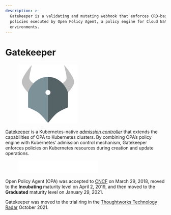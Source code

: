 ```yaml
---
description: >-
  Gatekeeper is a validating and mutating webhook that enforces CRD-based
  policies executed by Open Policy Agent, a policy engine for Cloud Native
  environments.
---
```


# Gatekeeper

<figure><img src="../../../.gitbook/assets/opa.png" alt="" width="188"><figcaption></figcaption></figure>

[Gatekeeper](https://open-policy-agent.github.io/gatekeeper/website/docs) is a Kubernetes-native [_admission controller_](https://kubernetes.io/docs/reference/access-authn-authz/admission-controllers/?ref=blog.sighup.io) that extends the capabilities of OPA to Kubernetes clusters. By combining OPA’s policy engine with Kubernetes’ admission control mechanism, Gatekeeper enforces policies on Kubernetes resources during creation and update operations.

<figure><img src="../../../.gitbook/assets/cncf.png" alt=""><figcaption></figcaption></figure>

Open Policy Agent (OPA) was accepted to [CNCF](https://www.cncf.io/projects/open-policy-agent-opa) on March 29, 2018, moved to the **Incubating** maturity level on April 2, 2019, and then moved to the **Graduated** maturity level on January 29, 2021.

Gatekeeper was moved to the trial ring in the [Thoughtworks Technology Radar](https://www.thoughtworks.com/en-us/radar/platforms/opa-gatekeeper-for-kubernetes) October 2021.&#x20;
